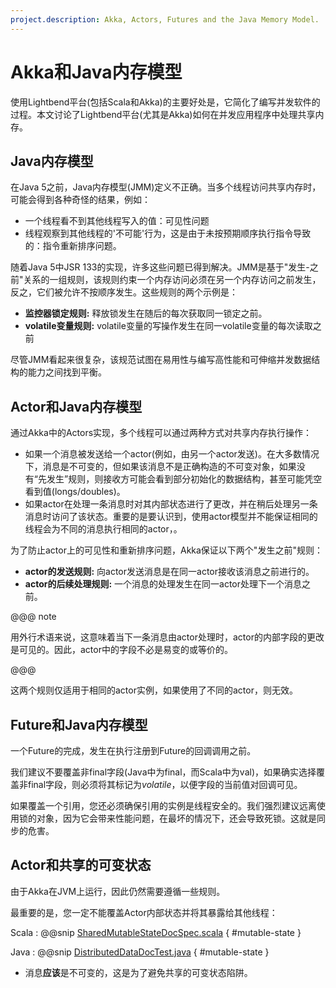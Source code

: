 ```yaml
---
project.description: Akka, Actors, Futures and the Java Memory Model.
---
```

<a id="akka-and-the-java-memory-model"></a>
# Akka和Java内存模型

使用Lightbend平台(包括Scala和Akka)的主要好处是，它简化了编写并发软件的过程。本文讨论了Lightbend平台(尤其是Akka)如何在并发应用程序中处理共享内存。

<a id="the-java-memory-model"></a>
## Java内存模型

在Java 5之前，Java内存模型(JMM)定义不正确。当多个线程访问共享内存时，可能会得到各种奇怪的结果，例如：

 * 一个线程看不到其他线程写入的值：可见性问题
 * 线程观察到其他线程的'不可能'行为，这是由于未按预期顺序执行指令导致的：指令重新排序问题。

随着Java 5中JSR 133的实现，许多这些问题已得到解决。JMM是基于"发生-之前"关系的一组规则，该规则约束一个内存访问必须在另一个内存访问之前发生，反之，它们被允许不按顺序发生。这些规则的两个示例是：

 * **监控器锁定规则:** 释放锁发生在随后的每次获取同一锁定之前。
 * **volatile变量规则:** volatile变量的写操作发生在同一volatile变量的每次读取之前

尽管JMM看起来很复杂，该规范试图在易用性与编写高性能和可伸缩并发数据结构的能力之间找到平衡。

<a id="actors-and-the-java-memory-model"></a>
## Actor和Java内存模型

通过Akka中的Actors实现，多个线程可以通过两种方式对共享内存执行操作：

 * 如果一个消息被发送给一个actor(例如，由另一个actor发送)。在大多数情况下，消息是不可变的，但如果该消息不是正确构造的不可变对象，如果没有“先发生”规则，则接收方可能会看到部分初始化的数据结构，甚至可能凭空看到值(longs/doubles)。
 * 如果actor在处理一条消息时对其内部状态进行了更改，并在稍后处理另一条消息时访问了该状态。重要的是要认识到，使用actor模型并不能保证相同的线程会为不同的消息执行相同的actor，。

为了防止actor上的可见性和重新排序问题，Akka保证以下两个"发生之前"规则：

 * **actor的发送规则:** 向actor发送消息是在同一actor接收该消息之前进行的。
 * **actor的后续处理规则:** 一个消息的处理发生在同一actor处理下一个消息之前。

@@@ note

用外行术语来说，这意味着当下一条消息由actor处理时，actor的内部字段的更改是可见的。因此，actor中的字段不必是易变的或等价的。

@@@

这两个规则仅适用于相同的actor实例，如果使用了不同的actor，则无效。

<a id="futures-and-the-java-memory-model"></a>
## Future和Java内存模型

一个Future的完成，发生在执行注册到Future的回调调用之前。

我们建议不要覆盖非final字段(Java中为final，而Scala中为val)，如果确实选择覆盖非final字段，则必须将其标记为*volatile*，以便字段的当前值对回调可见。

如果覆盖一个引用，您还必须确保引用的实例是线程安全的。我们强烈建议远离使用锁的对象，因为它会带来性能问题，在最坏的情况下，还会导致死锁。这就是同步的危害。

<a id="jmm-shared-state"></a>
## Actor和共享的可变状态

由于Akka在JVM上运行，因此仍然需要遵循一些规则。

最重要的是，您一定不能覆盖Actor内部状态并将其暴露给其他线程：

Scala
: @@snip [SharedMutableStateDocSpec.scala](/akka-docs/src/test/scala/docs/actor/typed/SharedMutableStateDocSpec.scala) { #mutable-state }

Java
: @@snip [DistributedDataDocTest.java](/akka-docs/src/test/java/jdocs/actor/typed/SharedMutableStateDocTest.java) { #mutable-state }


 * 消息**应该**是不可变的，这是为了避免共享的可变状态陷阱。
